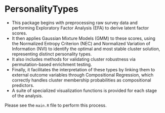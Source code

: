 # PersonalityTypes

- This package begins with preprocessing raw survey data and performing Exploratory Factor Analysis (EFA) to derive latent factor scores. 
- It then applies Gaussian Mixture Models (GMM) to these scores, using the Normalized Entropy Criterion (NEC) and Normalized Variation of Information (NVI) to identify the optimal and most stable cluster solution, representing distinct 
personality types.
- It also includes methods for validating cluster robustness via permutation-based enrichment testing.
- Finally, it facilitates the interpretation of these types by linking them to external outcome variables through Compositional Regression, which correctly handles cluster membership probabilities as compositional predictors.
- A suite of specialized visualization functions is provided for each stage of the analysis.

Please see the `main.R` file to perform this process.

